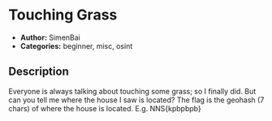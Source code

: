 # Touching Grass

- **Author:** SimenBai
- **Categories:** beginner, misc, osint

## Description

Everyone is always talking about touching some grass; so I finally did. But can you tell me where the house I saw is located?
The flag is the geohash (7 chars) of where the house is located. E.g. NNS{kpbpbpb}